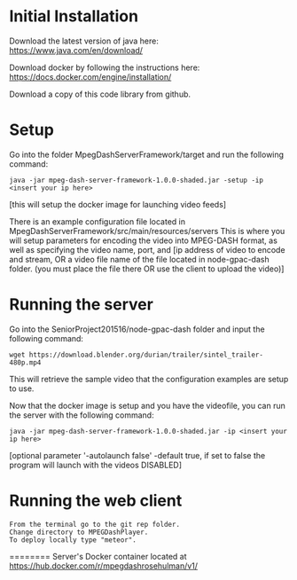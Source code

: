 Initial Installation
========

Download the latest version of java here:
	https://www.java.com/en/download/

Download docker by following the instructions here:
	https://docs.docker.com/engine/installation/

Download a copy of this code library from github.

Setup
========
Go into the folder MpegDashServerFramework/target and run the following command:
```
java -jar mpeg-dash-server-framework-1.0.0-shaded.jar -setup -ip <insert your ip here>
```

[this will setup the docker image for launching video feeds]
		
There is an example configuration file located in MpegDashServerFramework/src/main/resources/servers
This is where you will setup parameters for encoding the video into MPEG-DASH format, as well as specifying the video name, port, and 
	[ip address of video to encode and stream, OR a video file name of the file located in node-gpac-dash folder. (you must place the file there OR use the client to upload the video)]


Running the server
=======
Go into the SeniorProject201516/node-gpac-dash folder and input the following command:
```
wget https://download.blender.org/durian/trailer/sintel_trailer-480p.mp4
```
This will retrieve the sample video that the configuration examples are setup to use.

Now that the docker image is setup and you have the videofile, you can run the server with the following command:
```
java -jar mpeg-dash-server-framework-1.0.0-shaded.jar -ip <insert your ip here>
```



[optional parameter '-autolaunch false' -default true, if set to false the program will launch with the videos DISABLED]

Running the web client
========

	From the terminal go to the git rep folder.
	Change directory to MPEGDashPlayer.
	To deploy locally type "meteor".


========
Server's Docker container located at https://hub.docker.com/r/mpegdashrosehulman/v1/
